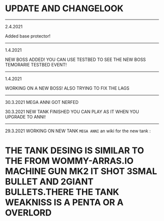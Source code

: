 # UPDATE AND CHANGELOOK
----------------------------------------------------------------------------------------------
2.4.2021

Added base protector!

______________________________________________________________________________________________________
1.4.2021 

NEW BOSS ADDED! YOU CAN USE TESTBED TO SEE THE NEW BOSS
TEMORARIE TESTBED EVENT!
____________________________________________________________________________________________________________________________________________________________
1.4.2021

WORKING ON A NEW BOSS!
ALSO TRYING TO FIX THE LAGS
______________________________________________________________________________________________________
30.3.2021
MEGA ANNI GOT NERFED

30.3.2021
NEW TANK FINISHED YOU CAN PLAY AS IT WHEN YOU UPGRADE TO ANNI!

-----------------------------------------------------------------------------------------------
 29.3.2021
WORKING ON NEW TANK `MEGA ANNI`   an wiki for the new tank :  
# THE TANK DESING IS SIMILAR TO THE FROM WOMMY-ARRAS.IO MACHINE GUN MK2 IT SHOT 3SMAL BULLET AND 2GIANT BULLETS.THERE THE TANK WEAKNISS IS A PENTA OR A OVERLORD
